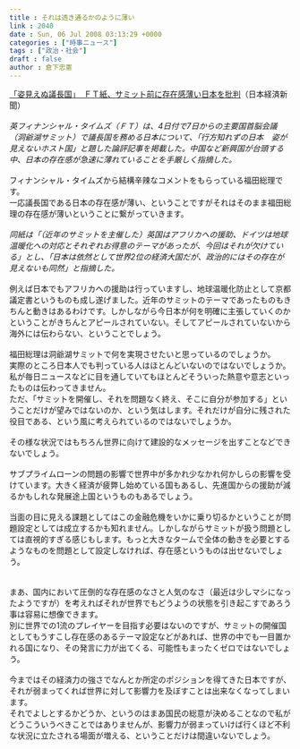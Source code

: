 ```yaml
---
title : それは透き通るかのように薄い
link : 2040
date : Sun, 06 Jul 2008 03:13:29 +0000
categories : ["時事ニュース"]
tags : ["政治・社会"]
draft : false
author : 倉下忠憲
---
```


<A HREF="http://www.nikkei.co.jp/news/seiji/20080706AT2M0501L05072008.html" TARGET="_blank">「姿見えぬ議長国」　ＦＴ紙、サミット前に存在感薄い日本を批判</A>（日本経済新聞）<BR><BR><I>英フィナンシャル・タイムズ（ＦＴ）は、4日付で7日からの主要国首脳会議（洞爺湖サミット）で議長国を務める日本について、「行方知れずの日本　姿が見えないホスト国」と題した論評記事を掲載した。中国など新興国が台頭する中、日本の存在感が急速に薄れていることを手厳しく指摘した。</I><BR><BR>フィナンシャル・タイムズから結構辛辣なコメントをもらっている福田総理です。<BR>一応議長国である日本の存在感が薄い、ということですがそれはそのまま福田総理の存在感が薄いということに繋がっていきます。<BR><BR><I>同紙は「（近年のサミットを主催した）英国はアフリカへの援助、ドイツは地球温暖化への対応とそれぞれお得意のテーマがあったが、今回はそれが欠けている」とし、「日本は依然として世界2位の経済大国だが、政治的にはその存在が見えないも同然」と指摘した。</I><BR><BR>例えば日本でもアフリカへの援助は行っていますし、地球温暖化防止として京都議定書というものも成し遂げました。近年のサミットのテーマであったものもきちんと動きはあるわけです。しかしながら今日本が何を明確に主張していくのかということがきちんとアピールされていない。そしてアピールされていないから海外には伝わらない、ということでしょう。<BR><BR>福田総理は洞爺湖サミットで何を実現させたいと思っているのでしょうか。<BR>実際のところ日本人でも判っている人はほとんどいないのではないでしょうか。<BR>私が毎日ニュースなどに目を通していてもほとんどそういった熱意や意志といったものは伝わってきません。<BR>ただ、「サミットを開催し、それを問題なく終え、そこに自分が参加する」ということだけが望みではないのか、という気はします。それだけが自分に残された役目である、という風に考えられているのではないでしょうか。<BR><BR>その様な状況ではもちろん世界に向けて建設的なメッセージを出すことなどできないでしょう。<BR><BR>サブプライムローンの問題の影響で世界中が多かれ少なかれ何かしらの影響を受けています。大きく経済が疲弊し始めている国もあるし、先進国からの援助が減るかもしれな発展途上国というものもあるでしょう。<BR><BR>当面の目に見える課題としてはこの金融危機をいかに乗り切るかということが問題設定としては成立するかも知れません。しかしながらサミットが扱う問題としては直視的すぎる感じもします。もっと大きなタームで全体の動きを必要とするようなものを問題として設定しなければ、存在感というものは出せないでしょう。<BR><BR><BR>まあ、国内において圧倒的な存在感のなさと人気のなさ（最近は少しマシになったようですが）を考えればそれが世界でもどうようの状態を引き起こすであろう事は容易に想像できます。<BR>別に世界での1流のプレイヤーを目指す必要はないのですが、サミットの開催国としてもうすこし存在感のあるテーマ設定などがあれば、世界の中でも一目置かれる国になり、その発言に力が出てくる、可能性もまったくゼロではないでしょう。<BR><BR>今まではその経済力の強さでなんとか所定のポジションを得てきた日本ですが、それが弱まってくれば世界に対して影響力を及ぼすことは出来なくなってしまいます。<BR>それでよしとするかどうか、というのはまあ国民の総意が決めることなので私がどうこういうべきことではありませんが、影響力が弱まっていけば行くほど不利な状況に立たされる場面が増える、ということだけは間違いないでしょう。<br><br>
